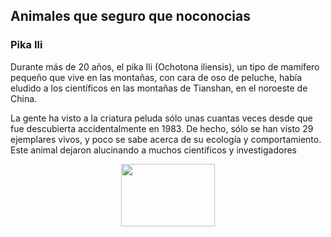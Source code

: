 <html>

<head>

<title> Animales raros </title>

</head>

<body>

<h2> Animales que seguro que noconocias</h2>

</body>
<h3> Pika Ili</h3>
<p>Durante más de 20 años, el pika Ili (Ochotona iliensis), un tipo de mamífero pequeño que vive en las montañas, con cara de oso de peluche, había eludido a los científicos en las montañas de Tianshan, en el noroeste de China.

La gente ha visto a la criatura peluda sólo unas cuantas veces desde que fue descubierta accidentalmente en 1983. De hecho, sólo se han visto 29 ejemplares vivos, y poco se sabe acerca de su ecología y comportamiento.
Este animal dejaron alucinando a muchos cientificos y investigadores</p>
<div align="center"><img src="https://wl-genial.cf.tsp.li/resize/728x/jpg/272/41c/229c1756acb5ceabdd8bf4860b.jpg" width="150" height="100"></div>

</html>



